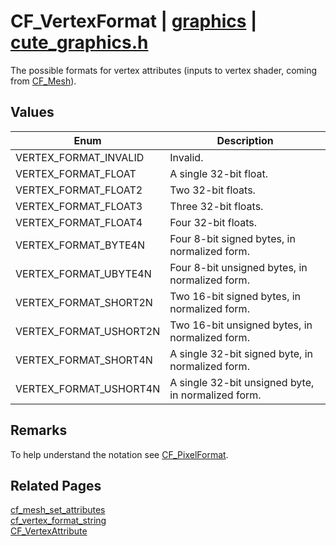 # CF_VertexFormat | [graphics](https://github.com/RandyGaul/cute_framework/blob/master/docs/graphics/README.md) | [cute_graphics.h](https://github.com/RandyGaul/cute_framework/blob/master/include/cute_graphics.h)

The possible formats for vertex attributes (inputs to vertex shader, coming from [CF_Mesh](https://github.com/RandyGaul/cute_framework/blob/master/docs/graphics/cf_mesh.md)).

## Values

Enum | Description
--- | ---
VERTEX_FORMAT_INVALID | Invalid.
VERTEX_FORMAT_FLOAT | A single 32-bit float.
VERTEX_FORMAT_FLOAT2 | Two 32-bit floats.
VERTEX_FORMAT_FLOAT3 | Three 32-bit floats.
VERTEX_FORMAT_FLOAT4 | Four 32-bit floats.
VERTEX_FORMAT_BYTE4N | Four 8-bit signed bytes, in normalized form.
VERTEX_FORMAT_UBYTE4N | Four 8-bit unsigned bytes, in normalized form.
VERTEX_FORMAT_SHORT2N | Two 16-bit signed bytes, in normalized form.
VERTEX_FORMAT_USHORT2N | Two 16-bit unsigned bytes, in normalized form.
VERTEX_FORMAT_SHORT4N | A single 32-bit signed byte, in normalized form.
VERTEX_FORMAT_USHORT4N | A single 32-bit unsigned byte, in normalized form.

## Remarks

To help understand the notation see [CF_PixelFormat](https://github.com/RandyGaul/cute_framework/blob/master/docs/graphics/cf_pixelformat.md).

## Related Pages

[cf_mesh_set_attributes](https://github.com/RandyGaul/cute_framework/blob/master/docs/graphics/cf_mesh_set_attributes.md)  
[cf_vertex_format_string](https://github.com/RandyGaul/cute_framework/blob/master/docs/graphics/cf_vertex_format_string.md)  
[CF_VertexAttribute](https://github.com/RandyGaul/cute_framework/blob/master/docs/graphics/cf_vertexattribute.md)  
